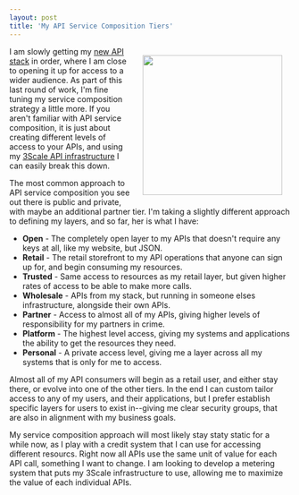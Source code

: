 ```yaml
---
layout: post
title: 'My API Service Composition Tiers'
---
```

<p><img style="padding: 15px;" src="https://s3.amazonaws.com/kinlane-productions/bw-icons/bw-composer.png" alt="" width="250" align="right" /></p>
<p>I am slowly getting my <a href="https://kin-lane.github.io/master/index.html">new API stack</a> in order, where I am close to opening it up for access to a wider audience. As part of this last round of work, I'm fine tuning my service composition strategy a little more. If you aren't familiar with API service composition, it is just about creating different levels of access to your APIs, and using my <a href="http://3scale.net">3Scale API infrastructure</a> I can easily break this down.</p>
<p>The most common approach to API service composition you see out there is public and private, with maybe an additional partner tier. I'm taking a slightly different approach to defining my layers, and so far, her is what I have:</p>
<ul>
<li><strong>Open</strong> - The completely open layer to my APIs that doesn't require any keys at all, like my website, but JSON.</li>
<li><strong>Retail</strong> - The retail storefront to my API operations that anyone can sign up for, and begin consuming my resources.</li>
<li><strong>Trusted</strong> - Same access to resources as my retail layer, but given higher rates of access to be able to make more calls.</li>
<li><strong>Wholesale</strong> - APIs from my stack, but running in someone elses infrastructure, alongside their own APIs.</li>
<li><strong>Partner</strong> - Access to almost all of my APIs, giving higher levels of responsibility for my partners in crime.</li>
<li><strong>Platform</strong> - The highest level access, giving my systems and applications the ability to get the resources they need.</li>
<li><strong>Personal</strong> - A private access level, giving me a layer across all my systems that is only for me to access.</li>
</ul>
<p>Almost all of my API consumers will begin as a retail user, and either stay there, or evolve into one of the other tiers. In the end I can custom tailor access to any of my users, and their applications, but I prefer establish specific layers for users to exist in--giving me clear security groups, that are also in alignment with my business goals.</p>
<p>My service composition approach will most likely stay staty static for a while now, as I play with a credit system that I can use for accessing different resourcs. Right now all APIs use the same unit of value for each API call, something I want to change. I am looking to develop a metering system that puts my 3Scale infrastructure to use, allowing me to maximize the value of each individual APIs.</p>
